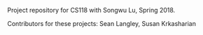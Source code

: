 Project repository for CS118 with Songwu Lu, Spring 2018.

Contributors for these projects: 
Sean Langley, Susan Krkasharian